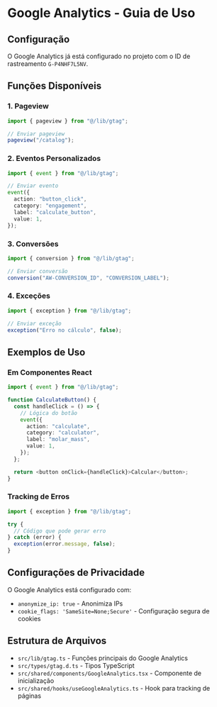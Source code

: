 # Google Analytics - Guia de Uso

## Configuração

O Google Analytics já está configurado no projeto com o ID de rastreamento `G-P4NHF7L5NV`.

## Funções Disponíveis

### 1. Pageview

```typescript
import { pageview } from "@/lib/gtag";

// Enviar pageview
pageview("/catalog");
```

### 2. Eventos Personalizados

```typescript
import { event } from "@/lib/gtag";

// Enviar evento
event({
  action: "button_click",
  category: "engagement",
  label: "calculate_button",
  value: 1,
});
```

### 3. Conversões

```typescript
import { conversion } from "@/lib/gtag";

// Enviar conversão
conversion("AW-CONVERSION_ID", "CONVERSION_LABEL");
```

### 4. Exceções

```typescript
import { exception } from "@/lib/gtag";

// Enviar exceção
exception("Erro no cálculo", false);
```

## Exemplos de Uso

### Em Componentes React

```typescript
import { event } from "@/lib/gtag";

function CalculateButton() {
  const handleClick = () => {
    // Lógica do botão
    event({
      action: "calculate",
      category: "calculator",
      label: "molar_mass",
      value: 1,
    });
  };

  return <button onClick={handleClick}>Calcular</button>;
}
```

### Tracking de Erros

```typescript
import { exception } from "@/lib/gtag";

try {
  // Código que pode gerar erro
} catch (error) {
  exception(error.message, false);
}
```

## Configurações de Privacidade

O Google Analytics está configurado com:

- `anonymize_ip: true` - Anonimiza IPs
- `cookie_flags: 'SameSite=None;Secure'` - Configuração segura de cookies

## Estrutura de Arquivos

- `src/lib/gtag.ts` - Funções principais do Google Analytics
- `src/types/gtag.d.ts` - Tipos TypeScript
- `src/shared/components/GoogleAnalytics.tsx` - Componente de inicialização
- `src/shared/hooks/useGoogleAnalytics.ts` - Hook para tracking de páginas
